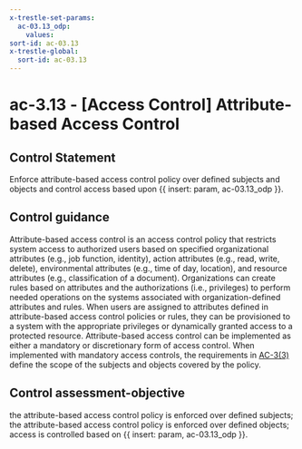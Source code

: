 ```yaml
---
x-trestle-set-params:
  ac-03.13_odp:
    values:
sort-id: ac-03.13
x-trestle-global:
  sort-id: ac-03.13
---
```


# ac-3.13 - \[Access Control\] Attribute-based Access Control

## Control Statement

Enforce attribute-based access control policy over defined subjects and objects and control access based upon {{ insert: param, ac-03.13_odp }}.

## Control guidance

Attribute-based access control is an access control policy that restricts system access to authorized users based on specified organizational attributes (e.g., job function, identity), action attributes (e.g., read, write, delete), environmental attributes (e.g., time of day, location), and resource attributes (e.g., classification of a document). Organizations can create rules based on attributes and the authorizations (i.e., privileges) to perform needed operations on the systems associated with organization-defined attributes and rules. When users are assigned to attributes defined in attribute-based access control policies or rules, they can be provisioned to a system with the appropriate privileges or dynamically granted access to a protected resource. Attribute-based access control can be implemented as either a mandatory or discretionary form of access control. When implemented with mandatory access controls, the requirements in [AC-3(3)](#ac-3.3) define the scope of the subjects and objects covered by the policy.

## Control assessment-objective

the attribute-based access control policy is enforced over defined subjects;
the attribute-based access control policy is enforced over defined objects;
access is controlled based on {{ insert: param, ac-03.13_odp }}.
